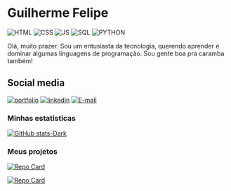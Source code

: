 
# Guilherme Felipe
![HTML](https://img.shields.io/badge/HTML-orange)
![CSS](https://img.shields.io/badge/CSS-violet)
![JS](https://img.shields.io/badge/JavaScript-yellow)
![SQL](https://img.shields.io/badge/SQL-gray)
![PYTHON](https://img.shields.io/badge/PYTHON-blue)

Olá, muito prazer. Sou um entusiasta da tecnologia, querendo aprender e dominar algumas linguagens de programação. Sou gente boa pra caramba também!

## Social media
[![portfolio](https://img.shields.io/badge/my_portfolio-000?style=for-the-badge&logo=ko-fi&logoColor=white)](https://oguiflipe.github.io/portf-lio/)
[![linkedin](https://img.shields.io/badge/linkedin-0A66C2?style=for-the-badge&logo=linkedin&logoColor=white)](https://www.linkedin.com/in/guilherme-felipe-a37430205?utm_source=share&utm_campaign=share_via&utm_content=profile&utm_medium=android_app)
[![E-mail](https://img.shields.io/badge/-Email-000?style=for-the-badge&logo=microsoft-outlook&logoColor=E94D5F)](mailto:guilhermel22@outlook.com.br)


### Minhas estatisticas
[![GitHub stats-Dark](https://github-readme-stats.vercel.app/api?username=oguiflipe&show_icons=true&theme=dark#gh-dark-mode-only)](https://github.com/oguiflipe?tab=repositories)


### Meus projetos

[![Repo Card](https://github-readme-stats.vercel.app/api/pin/?username=oguiflipe&repo=portf-lio&theme=dark#gh-dark-mode-only)](https://github.com/oguiflipe/portf-lio)

[![Repo Card](https://github-readme-stats.vercel.app/api/pin/?username=oguiflipe&repo=pokedex&theme=dark#gh-dark-mode-only&show_icons=true)](https://github.com/oguiflipe/pokedex)



